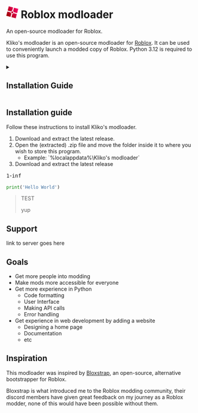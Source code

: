 <h1><img src="GitHub Files/Images/modloader.png" height="32" alt="logo"/> Roblox modloader</h1>

<!-- [![Downloads](https://img.shields.io/github/downloads/thekliko/klikos-modloader/latest/total?color=981bfe)](https://github.com/thekliko/klikos-modloader/releases) -->

An open-source modloader for Roblox.

Kliko's modloader is an open-source modloader for <a href="https://www.roblox.com">Roblox</a>. It can be used to conveniently launch a modded copy of Roblox. Python 3.12 is required to use this program.

<details>
    <summary><h2>Installation Guide</h2></summary>
    installation guide
</details>

<h2>Installation guide</h2>

Follow these instructions to install Kliko's modloader.

<ol>
    <li>
        Download and extract the latest release.
    </li>
    <li>
        Open the (extracted) .zip file and move the folder inside it to where you wish to store this program.
        <ul>
            <li>
                Example: `%localappdata%\Kliko's modloader`
            </li>
        </ul>
    </li>
    <li>
        Download and extract the latest release
    </li>
</ol>

<kbd>1</kbd>-<kbd>inf</kbd>

```python
print('Hello World')
```

<blockquote>
TEST

yup
</blockquote>



<h2>Support</h2>
link to server goes here



<h2>Goals</h2>

- Get more people into modding
- Make mods more accessible for everyone
- Get more experience in Python
    - Code formatting
    - User Interface
    - Making API calls
    - Error handling
- Get experience in web development by adding a website
    - Designing a home page
    - Documentation
    - etc



<h2>Inspiration</h2>

This modloader was inspired by [Bloxstrap](https://github.com/pizzaboxer/bloxstrap), an open-source, alternative bootstrapper for Roblox.

Bloxstrap is what introduced me to the Roblox modding community, their discord members have given great feedback on my journey as a Roblox modder, none of this would have been possible without them.